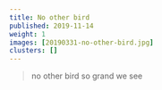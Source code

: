 ```yaml
---
title: No other bird
published: 2019-11-14
weight: 1
images: [20190331-no-other-bird.jpg]
clusters: []
---
```


> no other bird so grand we see
